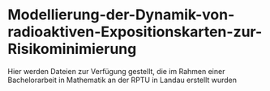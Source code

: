 # Modellierung-der-Dynamik-von-radioaktiven-Expositionskarten-zur-Risikominimierung
Hier werden Dateien zur Verfügung gestellt, die im Rahmen einer Bachelorarbeit in Mathematik an der RPTU in  Landau erstellt wurden
